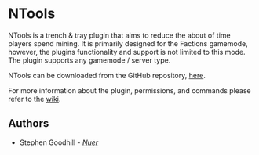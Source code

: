 # NTools
NTools is a trench & tray plugin that aims to reduce the about of time players spend mining. It is primarily designed for the Factions gamemode, however, the plugins functionality and support is not limited to this mode. The plugin supports any gamemode / server type. 

NTools can be downloaded from the GitHub repository, [here](https://github.com/nbdSteve/NTools/blob/master/target/NTools-0.1.2.jar).

For more information about the plugin, permissions, and commands please refer to the [wiki](https://github.com/nbdSteve/NTools/wiki).

## Authors
* Stephen Goodhill - *[Nuer](https://nuer.dev)*
